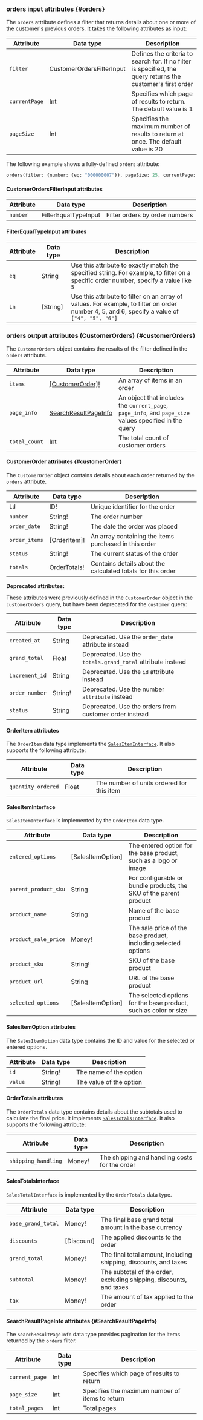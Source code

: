 ### orders input attributes {#orders}

The `orders` attribute defines a filter that returns details about one or more of the customer's previous orders. It takes the following attributes as input:

Attribute | Data type | Description
--- | --- | ---
`filter` | CustomerOrdersFilterInput | Defines the criteria to search for. If no filter is specified, the query returns the customer's first order
`currentPage` | Int | Specifies which page of results to return. The default value is 1
`pageSize` | Int | Specifies the maximum number of results to return at once. The default value is 20

The following example shows a fully-defined `orders` attribute:

```graphql
orders(filter: {number: {eq: "000000007"}}, pageSize: 25, currentPage: 1)
```

#### CustomerOrdersFilterInput attributes

Attribute | Data type | Description
--- | --- | ---
`number` | FilterEqualTypeInput | Filter orders by order numbers

#### FilterEqualTypeInput attributes

Attribute | Data type | Description
--- | --- | ---
`eq` | String | Use this attribute to exactly match the specified string. For example, to filter on a specific order number, specify a value like `5`
`in` | [String] | Use this attribute to filter on an array of values. For example, to filter on order number 4, 5, and 6, specify a value of `["4", "5", "6"]`

### orders output attributes (CustomerOrders) {#customerOrders}

The `CustomerOrders` object contains the results of the filter defined in the `orders` attribute.

Attribute | Data type | Description
--- | --- | ---
`items` | [[CustomerOrder]!](#customerOrder) | An array of items in an order
`page_info` | [SearchResultPageInfo](#SearchResultPageInfo) | An object that includes the `current_page`, `page_info`, and `page_size` values specified in the query
`total_count` | Int | The total count of customer orders

#### CustomerOrder attributes {#customerOrder}

The `CustomerOrder` object contains details about each order returned by the `orders` attribute.

Attribute | Data type | Description
--- | --- | ---
`id` | ID! | Unique identifier for the order
`number` | String! | The order number
`order_date` | String! | The date the order was placed
`order_items` | [OrderItem]! | An array containing the items purchased in this order
`status` | String! | The current status of the order
`totals` | OrderTotals! | Contains details about the calculated totals for this order

**Deprecated attributes:**

These attributes were previously defined in the `CustomerOrder` object in the `customerOrders` query, but have been deprecated for the `customer` query:

Attribute | Data type | Description
--- | --- | ---
`created_at` | String | Deprecated. Use the `order_date` attribute instead
`grand_total` | Float  | Deprecated. Use the `totals.grand_total` attribute instead
`increment_id` | String | Deprecated. Use the `id` attribute instead
`order_number` | String! | Deprecated. Use the number `attribute` instead
`status` | String  | Deprecated. Use the orders from customer order instead

#### OrderItem attributes

The `OrderItem` data type implements the [`SalesItemInterface`](#SalesItemInterface). It also supports the following attribute:

Attribute | Data type | Description
--- | --- | ---
`quantity_ordered` | Float | The number of units ordered for this item

#### SalesItemInterface

`SalesItemInterface` is implemented by the `OrderItem` data type.

Attribute | Data type | Description
--- | --- | ---
`entered_options` | [SalesItemOption] | The entered option for the base product, such as a logo or image
`parent_product_sku` | String | For configurable or bundle products, the SKU of the parent product
`product_name` | String | Name of the base product
`product_sale_price` | Money! | The sale price of the base product, including selected options
`product_sku` | String! | SKU of the base product
`product_url` | String | URL of the base product
`selected_options` | [SalesItemOption] | The selected options for the base product, such as color or size

#### SalesItemOption attributes

The `SalesItemOption` data type contains the ID and value for the selected or entered options.

Attribute | Data type | Description
--- | --- | ---
`id` | String! | The name of the option
`value` | String! | The value of the option

#### OrderTotals attributes

The `OrderTotals` data type contains details about the subtotals used to calculate the final price. It implements [`SalesTotalsInterface`](#SalesTotalsInterface). It also supports the following attribute:

Attribute | Data type | Description
--- | --- | ---
`shipping_handling` | Money! | The shipping and handling costs for the order

#### SalesTotalsInterface

`SalesTotalInterface` is implemented by the `OrderTotals` data type.

Attribute | Data type | Description
--- | --- | ---
`base_grand_total` | Money! | The final base grand total amount in the base currency
`discounts` | [Discount] | The applied discounts to the order
`grand_total` | Money! | The final total amount, including shipping, discounts, and taxes
`subtotal` | Money! | The subtotal of the order, excluding shipping, discounts, and taxes
`tax` | Money! | The amount of tax applied to the order

#### SearchResultPageInfo attributes {#SearchResultPageInfo}

The `SearchResultPageInfo` data type provides pagination for the items returned by the `orders` filter.

Attribute | Data type | Description
--- | --- | ---
`current_page` | Int |Specifies which page of results to return
`page_size` | Int | Specifies the maximum number of items to return
`total_pages` | Int | Total pages

